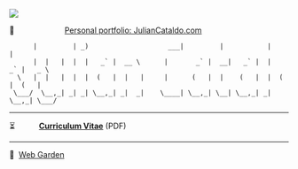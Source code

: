 ![](https://www.juliancataldo.com/projet/entropicity/main_gallery/Entropicity-TheMan-JulianCataldo-CNek--w1024px.jpg)

🔗                       [Personal portfolio: JulianCataldo.com](https://www.juliancataldo.com/)

```
      |         | _)                    ___|         |           |      |
      |  |   |  |  |   _` |  __ \      |       _` |  __|   _` |  |   _` |   _ \
  \   |  |   |  |  |  (   |  |   |     |      (   |  |    (   |  |  (   |  (   |
 \___/  \__,_| _| _| \__,_| _|  _|    \____| \__,_| \__| \__,_| _| \__,_| \___/
```

---

⏳           **[Curriculum Vitae](./CV.pdf)** (PDF)


---

🌱  [Web Garden](https://code.juliancataldo.com)
